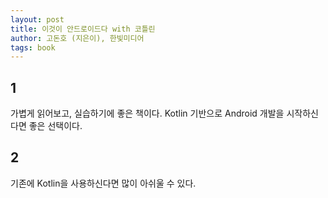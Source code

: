 ```yaml
---
layout: post
title: 이것이 안드로이드다 with 코틀린
author: 고돈호 (지은이), 한빛미디어
tags: book
---
```


## 1

가볍게 읽어보고, 실습하기에 좋은 책이다. Kotlin 기반으로 Android 개발을 시작하신다면 좋은 선택이다.

## 2

기존에 Kotlin을 사용하신다면 많이 아쉬울 수 있다.
